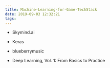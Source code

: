 ```yaml
---
title: Machine-Learning-for-Game-TechStack
date: 2019-09-03 12:32:21
tags:
---
```


- Skymind.ai
- Keras

- blueberrymusic
- Deep Learning, Vol. 1: From Basics to Practice